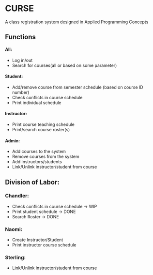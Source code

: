 # CURSE
A class registration system designed in Applied Programming Concepts

## Functions
#### All:
- Log in/out
- Search for courses(all or based on some parameter)

#### Student:
- Add/remove course from semester schedule (based on course ID number)
- Check conflicts in course schedule
- Print individual schedule

#### Instructor:
- Print course teaching schedule
- Print/search course roster(s)

#### Admin:
- Add courses to the system
- Remove courses from the system
- Add instructors/students
- Link/Unlink instructor/student from course


## Division of Labor:

### Chandler:
- Check conflicts in course schedule -> WIP
- Print student schedule -> DONE
- Search Roster -> DONE

### Naomi:
- Create Instructor/Student
- Print instructor course schedule

### Sterling:
- Link/Unlink instructor/student from course
